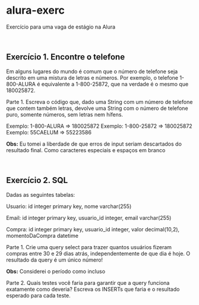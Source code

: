 # alura-exerc
Exercício para uma vaga de estágio na Alura

<br>
<h2>Exercício 1. Encontre o telefone</h2>

Em alguns lugares do mundo é comum que o número de telefone seja descrito em uma mistura de letras e números. Por exemplo, o telefone 1-800-ALURA é equivalente a 1-800-25872, que na verdade é o mesmo que 180025872.

Parte 1. Escreva o código que, dado uma String com um número de telefone que contem também letras, devolve uma String com o número de telefone puro, somente números, sem letras nem hífens.

Exemplo: 1-800-ALURA => 180025872
Exemplo: 1-800-25872 => 180025872
Exemplo: 55CAELUM => 55223586

<strong>Obs:</strong> Eu tomei a liberdade de que erros de input seriam descartados do resultado final. Como caracteres especiais e espaços em branco

<br>
<h2>Exercício 2. SQL</h2>

Dadas as seguintes tabelas:

Usuario:
id integer primary key, nome varchar(255)

Email:
id integer primary key, usuario_id integer,
email varchar(255)

Compra:
id integer primary key, usuario_id integer,
valor decimal(10,2), momentoDaCompra datetime

Parte 1. Crie uma query select para trazer quantos usuários fizeram compras entre 30 e 29 dias atrás, independentemente de que dia é hoje. O resultado da query é um único número!

<strong>Obs:</strong> Considerei o período como incluso

Parte 2. Quais testes você faria para garantir que a query funciona exatamente como deveria? Escreva os INSERTs que faria e o resultado esperado para cada teste.
